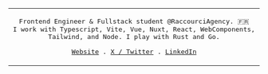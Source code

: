 <table>
  <tr>
  <td>
<p align="center">
  <samp>
    Frontend Engineer & Fullstack student @RaccourciAgency. 🇫🇷<br/>
    I work with Typescript, Vite, Vue, Nuxt, React, WebComponents, Tailwind, and Node. I play with Rust and Go. <br/>
    <br/>
    <a href="https://www.xavhm.foo">Website</a> .
    <a href="https://x.com/_xavhm">X / Twitter</a> .
    <a href="https://www.linkedin.com/in/xavhm/">LinkedIn</a>
  </samp>
</p>
</td>
</tr>
</table>
